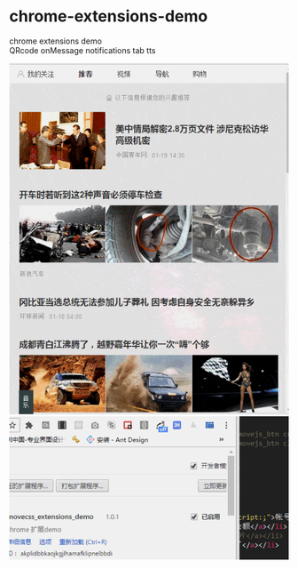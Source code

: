 # chrome-extensions-demo
chrome extensions demo  
QRcode 
onMessage
notifications
tab
tts

![github](https://github.com/move132/chrome-extensions-demo/blob/master/images/1.gif "github")     
![github](https://github.com/move132/chrome-extensions-demo/blob/master/images/2.gif "github")     
 
